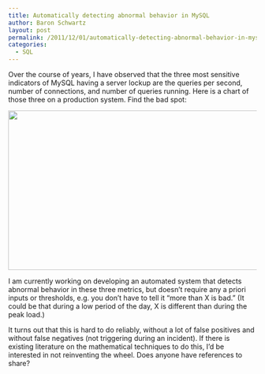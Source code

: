 ```yaml
---
title: Automatically detecting abnormal behavior in MySQL
author: Baron Schwartz
layout: post
permalink: /2011/12/01/automatically-detecting-abnormal-behavior-in-mysql/
categories:
  - SQL
---
```

Over the course of years, I have observed that the three most sensitive indicators of MySQL having a server lockup are the queries per second, number of connections, and number of queries running. Here is a chart of those three on a production system. Find the bad spot:

[<img src="http://www.xaprb.com/blog/wp-content/uploads/2011/12/qps-connections-running.png" alt="" title="qps-connections-running" width="513" height="324" class="size-full wp-image-2541" />][1]

I am currently working on developing an automated system that detects abnormal behavior in these three metrics, but doesn&#8217;t require any a priori inputs or thresholds, e.g. you don&#8217;t have to tell it &#8220;more than X is bad.&#8221; (It could be that during a low period of the day, X is different than during the peak load.)

It turns out that this is hard to do reliably, without a lot of false positives and without false negatives (not triggering during an incident). If there is existing literature on the mathematical techniques to do this, I&#8217;d be interested in not reinventing the wheel. Does anyone have references to share?

 [1]: http://www.xaprb.com/blog/wp-content/uploads/2011/12/qps-connections-running.png